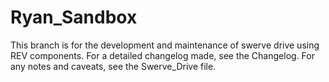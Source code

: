 # Ryan_Sandbox

This branch is for the development and maintenance of swerve drive using REV components. For a detailed changelog made, see the Changelog. For any notes and caveats, see the Swerve_Drive file.